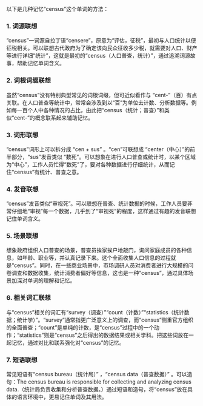 以下是几种记忆“census”这个单词的方法：

### 1. 词源联想
“census”一词源自拉丁语“censere”，原意为“评估，征税”，最初与人口统计以便征税相关。可以联想古代政府为了确定该向民众征收多少税，就需要对人口、财产等进行详细“统计”，这就是最初的“census（人口普查，统计）”，通过追溯词源故事，帮助记忆单词含义。

### 2. 词根词缀联想
虽然“census”没有特别典型常见的词根词缀，但可近似看作与 “cent-”（百）有点关联。在人口普查等统计中，常常会涉及到以“百”为单位去计数、分析数据等。例如每一百个人中各种情况的占比，由此把“census（统计；普查）”和类似“cent-”的概念联系起来辅助记忆。 

### 3. 词形联想
“census”词形上可以拆分成 “cen + sus” 。“cen”可联想成 “center（中心）”的前半部分，“sus”发音类似 “数死”。可以想象在进行人口普查或统计时，以某个区域为“中心”，工作人员忙得“数死”了，要对各种数据进行仔细统计，从而记住“census”有统计、普查之意。

### 4. 发音联想
“census”发音类似“审视死”。可以联想在普查、统计数据的时候，工作人员要非常仔细地“审视”每一个数据，几乎到了“审视死”的程度，这样通过有趣的发音联想记住单词含义。

### 5. 场景联想
想象政府组织人口普查的场景，普查员挨家挨户地敲门，询问家庭成员的各种信息，如年龄、职业等，并认真记录下来。这个全面收集人口信息的过程就是“census”。同时，在一些商业场景中，市场调研人员对消费者进行大规模的问卷调查和数据收集，统计消费者偏好等信息，这也是一种“census”，通过具体场景加深对单词的理解和记忆。 

### 6. 相关词汇联想
与“census”相关的词汇有“survey（调查）”“count（计数）”“statistics（统计数据；统计学）”。“survey”通常指更广泛意义上的调查，而“census”侧重官方组织的全面普查；“count”是单纯的计数，是“census”过程中的一个动作；“statistics”则是“census”之后得出的数据结果或相关学科。把这些词放在一起记忆，通过对比和联系强化对“census”的记忆。 

### 7. 短语联想
常见短语有“census bureau（统计局）” ，“census data（普查数据）” 。可以造句：The census bureau is responsible for collecting and analyzing census data.（统计局负责收集和分析普查数据。）通过短语和造句，将“census”放在具体的语言环境中，更易记住单词及其用法。 